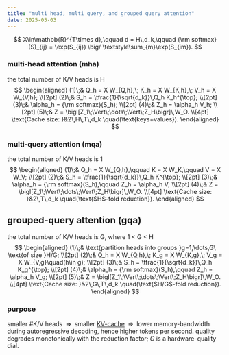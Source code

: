 ```yaml
---
title: "multi head, multi query, and grouped query attention"
date: 2025-05-03
---
```



$$
X\in\mathbb{R}^{T\times d},\qquad d = H\,d_k,\qquad 
{\rm softmax}(S)_{ij} = \exp(S_{ij}) \big/ \textstyle\sum_{m}\exp(S_{im}).
$$

###   multi-head attention (mha) 
the total number of K/V heads is H
$$
\begin{aligned}
(1)\;& Q_h = X W_{Q,h},\; K_h = X W_{K,h},\; V_h = X W_{V,h}; \\[2pt]
(2)\;& S_h = \tfrac{1}{\sqrt{d_k}}\,Q_h K_h^{\top}; \\[2pt]
(3)\;& \alpha_h = {\rm softmax}(S_h); \\[2pt]
(4)\;& Z_h = \alpha_h V_h; \\[2pt]
(5)\;& Z = \bigl[Z_1\;\Vert\;\dots\;\Vert\;Z_H\bigr]\,W_O. \\[4pt]
\text{Cache size: }&2\,H\,T\,d_k \quad(\text{keys+values}). 
\end{aligned}
$$

###  multi-query attention (mqa)
the total number of K/V heads is 1
$$
\begin{aligned}
(1)\;& Q_h = X W_{Q,h},\qquad K = X W_K,\qquad V = X W_V; \\[2pt]
(2)\;& S_h = \tfrac{1}{\sqrt{d_k}}\,Q_h K^{\top}; \\[2pt]
(3)\;& \alpha_h = {\rm softmax}(S_h),\qquad Z_h = \alpha_h V; \\[2pt]
(4)\;& Z = \bigl[Z_1\;\Vert\;\dots\;\Vert\;Z_H\bigr]\,W_O. \\[4pt]
\text{Cache size: }&2\,T\,d_k \quad(\text{$H$-fold reduction}). 
\end{aligned}
$$

##   grouped-query attention (gqa)
the total number of K/V heads is G, where 1 < G < H
$$
\begin{aligned}
(1)\;& \text{partition heads into groups }g=1,\dots,G\ \text{of size }H/G; \\[2pt]
(2)\;& Q_h = X W_{Q,h},\;
          K_g = X W_{K,g},\;
          V_g = X W_{V,g}\quad(h\in g); \\[2pt]
(3)\;& S_h = \tfrac{1}{\sqrt{d_k}}\,Q_h K_g^{\top}; \\[2pt]
(4)\;& \alpha_h = {\rm softmax}(S_h),\qquad Z_h = \alpha_h V_g; \\[2pt]
(5)\;& Z = \bigl[Z_1\;\Vert\;\dots\;\Vert\;Z_H\bigr]\,W_O. \\[4pt]
\text{Cache size: }&2\,G\,T\,d_k \quad(\text{$H/G$-fold reduction}). 
\end{aligned}
$$

###  purpose
smaller #K/V heads $\;\Rightarrow\;$ smaller [KV-cache](../what-is-kv-cache) $\;\Rightarrow\;$ lower memory-bandwidth during autoregressive decoding, hence higher tokens per second. quality degrades monotonically with the reduction factor; $G$ is a hardware–quality dial.
